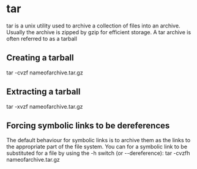 # tar

tar is a unix utility used to archive a collection of files into an archive.  Usually the archive is zipped by gzip for efficient storage.  A tar archive is often referred to as a tarball

## Creating a tarball
  tar -cvzf nameofarchive.tar.gz <list of files and directories to include>

## Extracting a tarball
  tar -xvzf nameofarchive.tar.gz

## Forcing symbolic links to be dereferences
The default behaviour for symbolic links is to archive them as the links to the appropriate part of the file system.  You can for a symbolic link to be substituted for a file by using the -h switch (or --dereference):
  tar -cvzfh nameofarchive.tar.gz <list of files and directories to include>